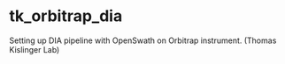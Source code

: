 # tk_orbitrap_dia
Setting up DIA pipeline with OpenSwath on Orbitrap instrument. (Thomas Kislinger Lab)
